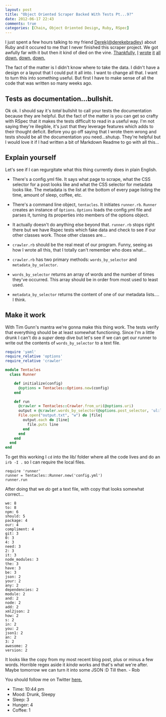 ```yaml
---
layout: post
title: "Object Oriented Scraper Backed With Tests Pt...9?"
date: 2012-06-17 22:43
comments: true
categories: [Chain, Object Oriented Design, Ruby, RSpec]
---
```


I just spent a few hours talking to my friend [Derek](http://derekbradley.com/)([@derekebradley](https://twitter.com/#!/derekebradley)) about Ruby and it occured to me that I never finished this scraper project. We got awfully far with it but then it kind of died on the vine. [Thankfully,](http://robdodson.me/blog/2012/05/06/object-oriented-scraper-backed-with-tests/) [I](http://robdodson.me/blog/2012/05/07/object-oriented-scraper-backed-with-tests-pt-2/) [wrote](http://robdodson.me/blog/2012/05/08/object-oriented-scraper-backed-with-tests-pt-3/) [it](http://robdodson.me/blog/2012/05/11/object-oriented-scraper-backed-with-tests-pt-4/) [all](http://robdodson.me/blog/2012/05/12/object-oriented-scraper-backed-with-tests-pt-5/) [down.](http://robdodson.me/blog/2012/05/13/object-oriented-scraper-backed-with-tests-pt-6/) [down.](http://robdodson.me/blog/2012/05/15/object-oriented-scraper-backed-with-tests-pt-7/) [down.](http://robdodson.me/blog/2012/05/16/object-oriented-scraper-backed-with-tests-pt-8/)

The fact of the matter is I didn't know where to take the data. I didn't have a design or a layout that I could put it all into. I want to change all that. I want to turn this into something useful. But first I have to make sense of all the code that was written so many weeks ago.

<!--more-->

## Tests as documentation...bullshit.

Ok ok. I should say it's *total* bullshit to call your tests the documentation because they are helpful. But the fact of the matter is you can get so crafty with RSpec that it makes the tests difficult to read in a useful way. I'm not saying they're illegible, it's just that they leverage features which adds to their thought deficit. Before you go off saying that I wrote them wrong and tests should be all the documentation you need...shutup. They're helpful but I would love it if I had written a bit of Markdown Readme to go with all this...

## Explain yourself

Let's see if I can regurgitate what this thing currently does in plain English.

- There's a config.yml file. It says what page to scrape, what the CSS selector for a post looks like and what the CSS selector for metadata looks like. The metadata is the list at the bottom of every page listing the time, amount of sleep, coffee, etc.

- There's a command line object, `tentacles`. It initiates `runner.rb`. `Runner` creates an instance of `Options`. `Options` loads the config.yml file and parses it, turning its properties into members of the options object.

- It actually doesn't do anything else beyond that. `runner.rb` stops right there but we have Rspec tests which fake data and check to see if our other classes work. Those other classes are...

- `crawler.rb` should be the real meat of our program. Funny, seeing as how I wrote all this, that I totally can't remember who does what...

- `crawler.rb` has two primary methods: `words_by_selector` and `metadata_by_selector`.

- `words_by_selector` returns an array of words and the number of times they've occurred. This array should be in order from most used to least used.

- `metadata_by_selector` returns the content of one of our metadata lists.... I think.

## Make it work

With Tim Gunn's mantra we're gonna make this thing work. The tests verify that everything should be at least somewhat functioning. Since I'm a little drunk I can't do a *super* deep dive but let's see if we can get our runner to write out the contents of `words_by_selector` to a text file.

``` ruby runner.rb
require 'yaml'
require_relative 'options'
require_relative 'crawler'

module Tentacles
  class Runner

    def initialize(config)
      @options = Tentacles::Options.new(config)
    end

    def run      
      @crawler = Tentacles::Crawler.from_uri(@options.uri)
      output = @crawler.words_by_selector(@options.post_selector, 'ul:last-child')
      File.open("output.txt", "w") do |file|
        output.each do |line|
          file.puts line
        end
      end
    end
  end
end
```

To get this working I `cd` into the lib/ folder where all the code lives and do an `irb -I .` so I can require the local files.

```
require 'runner'
runner = Tentacles::Runner.new('config.yml')
runner.run
```

After doing that we *do* get a text file, with copy that looks somewhat correct...

```
we: 8
to: 8
npm: 6
should: 5
package: 4
our: 4
compliment: 4
git: 3
0: 3
4: 3
need: 3
2: 3
it: 3
node_modules: 3
the: 3
have: 3
be: 3
json: 2
your: 2
any: 2
dependencies: 2
module: 2
and: 2
node: 2
add: 2
xml2json: 2
how: 2
s: 2
in: 2
you: 2
json1: 2
an: 2
3: 2
awesome: 2
version: 2
```

It looks like the copy from my most recent blog post, plus or minus a few words. Horrible regex aside it *kinda* works and that's what we're after. Maybe tomorrow we can turn it into some JSON :D Till then. - Rob

You should follow me on Twitter [here.](http://twitter.com/rob_dodson)

- Time: 10:44 pm
- Mood: Drunk, Sleepy
- Sleep: 3
- Hunger: 4
- Coffee: 1



